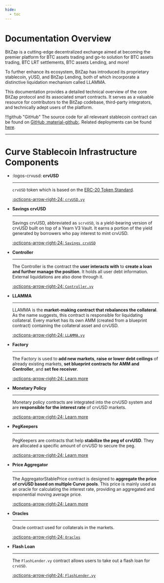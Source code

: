 ```yaml
---
hide:
  - toc
---
```


<h1>Documentation Overview</h1>

BitZap is a cutting-edge decentralized exchange aimed at becoming the premier platform for BTC assets trading and go-to solution for BTC assets trading, BTC LRT settlements, BTC assets Lending, and more!

To further enhance its ecosystem, BitZap has introduced its proprietary stablecoin, yUSD, and BitZap Lending, both of which incorporate a distinctive liquidation mechanism called LLAMMA.

This documentation provides a detailed technical overview of the core BitZap protocol and its associated smart contracts. It serves as a valuable resource for contributors to the BitZap codebase, third-party integrators, and technically adept users of the platform.

!!!github "GitHub"
    The source code for all releveant stablecoin contract can be found on [GitHub :material-github:](https://github.com/curvefi/curve-stablecoin). Related deployments can be found [here](../references/deployed-contracts.md#curve-stablecoin).

---

# **Curve Stablecoin Infrastructure Components**

<div class="grid cards" markdown>

- :logos-crvusd: **crvUSD**

    ---

    `crvUSD` token which is based on the [ERC-20 Token Standard](https://ethereum.org/en/developers/docs/standards/tokens/erc-20/).

    [:octicons-arrow-right-24: `crvUSD.vy`](./crvUSD.md)

- **Savings crvUSD**

    ---

    Savings crvUSD, abbreviated as `scrvUSD`, is a yield-bearing version of crvUSD built on top of a Yearn V3 Vault. It earns a portion of the yield generated by borrowers who pay interest to mint crvUSD.

    [:octicons-arrow-right-24: `Savings crvUSD`](../scrvusd/overview.md)

- **Controller**

    ---

    The Controller is the contract the **user interacts with** to **create a loan and further manage the position**. It holds all user debt information. External liquidations are also done through it.

    [:octicons-arrow-right-24: `Controller.vy`](./controller.md)

- **LLAMMA**

    ---

    LLAMMA is the **market-making contract that rebalances the collateral**. As the name suggests, this contract is responsible for liquidating collateral. Every market has its own AMM (created from a blueprint contract) containing the collateral asset and crvUSD.

    [:octicons-arrow-right-24: `LLAMMA.vy`](./amm.md)

- **Factory**

    ---

    The Factory is used to **add new markets**, **raise or lower debt ceilings** of already existing markets, **set blueprint contracts for AMM and Controller**, and **set fee receiver**.

    [:octicons-arrow-right-24: Learn more](./factory/overview.md)

- **Monetary Policy**

    ---

    Monetary policy contracts are integrated into the crvUSD system and are **responsible for the interest rate** of crvUSD markets.

    [:octicons-arrow-right-24: Learn more](./monetarypolicy.md)

- **PegKeepers**

    ---

    PegKeepers are contracts that help **stabilize the peg of crvUSD**. They are allocated a specific amount of crvUSD to secure the peg.

    [:octicons-arrow-right-24: Learn more](./pegkeepers/overview.md)

- **Price Aggregator**

    ---

    The AggregatorStablePrice contract is designed to **aggregate the price of crvUSD based on multiple Curve pools**. This price is mainly used as an oracle for calculating the interest rate, providing an aggregated and exponential moving average price.

    [:octicons-arrow-right-24: Learn more](./priceaggregator.md)

- **Oracles**

    ---

    Oracle contract used for collaterals in the markets.

    [:octicons-arrow-right-24: `Oracles`](./oracle.md)

- **Flash Loan**

    ---

    The `FlashLender.vy` contract allows users to take out a flash loan for `crvUSD`.

    [:octicons-arrow-right-24: `FlashLender.vy`](./flashlender.md)

</div>
